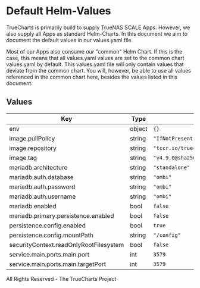 # Default Helm-Values

TrueCharts is primarily build to supply TrueNAS SCALE Apps.
However, we also supply all Apps as standard Helm-Charts. In this document we aim to document the default values in our values.yaml file.

Most of our Apps also consume our "common" Helm Chart.
If this is the case, this means that all values.yaml values are set to the common chart values.yaml by default. This values.yaml file will only contain values that deviate from the common chart.
You will, however, be able to use all values referenced in the common chart here, besides the values listed in this document.

## Values

| Key | Type | Default | Description |
|-----|------|---------|-------------|
| env | object | `{}` |  |
| image.pullPolicy | string | `"IfNotPresent"` |  |
| image.repository | string | `"tccr.io/truecharts/ombi"` |  |
| image.tag | string | `"v4.9.0@sha256:b683b0ad7c6883490c791fb1cf9d08da377918331f156b1460f1ab0fcff19682"` |  |
| mariadb.architecture | string | `"standalone"` |  |
| mariadb.auth.database | string | `"ombi"` |  |
| mariadb.auth.password | string | `"ombi"` |  |
| mariadb.auth.username | string | `"ombi"` |  |
| mariadb.enabled | bool | `false` |  |
| mariadb.primary.persistence.enabled | bool | `false` |  |
| persistence.config.enabled | bool | `true` |  |
| persistence.config.mountPath | string | `"/config"` |  |
| securityContext.readOnlyRootFilesystem | bool | `false` |  |
| service.main.ports.main.port | int | `3579` |  |
| service.main.ports.main.targetPort | int | `3579` |  |

All Rights Reserved - The TrueCharts Project
